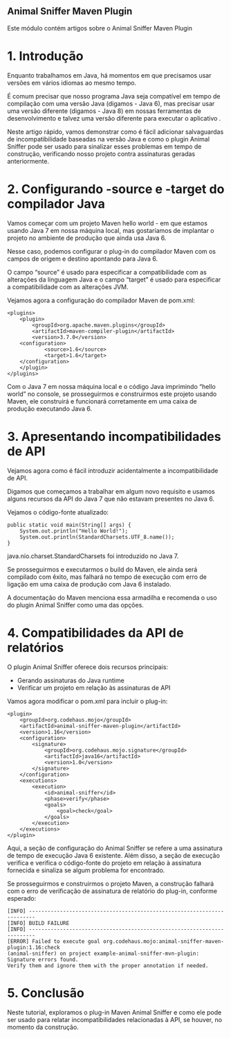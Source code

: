 ## Animal Sniffer Maven Plugin

Este módulo contém artigos sobre o Animal Sniffer Maven Plugin

# 1. Introdução
Enquanto trabalhamos em Java, há momentos em que precisamos usar versões em vários idiomas ao mesmo tempo.

É comum precisar que nosso programa Java seja compatível em tempo de compilação com uma versão Java (digamos - Java 6), mas precisar usar uma versão diferente (digamos - Java 8) em nossas ferramentas de desenvolvimento e talvez uma versão diferente para executar o aplicativo .

Neste artigo rápido, vamos demonstrar como é fácil adicionar salvaguardas de incompatibilidade baseadas na versão Java e como o plugin Animal Sniffer pode ser usado para sinalizar esses problemas em tempo de construção, verificando nosso projeto contra assinaturas geradas anteriormente.

# 2. Configurando -source e -target do compilador Java
Vamos começar com um projeto Maven hello world - em que estamos usando Java 7 em nossa máquina local, mas gostaríamos de implantar o projeto no ambiente de produção que ainda usa Java 6.

Nesse caso, podemos configurar o plug-in do compilador Maven com os campos de origem e destino apontando para Java 6.

O campo “source” é usado para especificar a compatibilidade com as alterações da linguagem Java e o campo “target” é usado para especificar a compatibilidade com as alterações JVM.

Vejamos agora a configuração do compilador Maven de pom.xml:

```
<plugins>
    <plugin>
        <groupId>org.apache.maven.plugins</groupId>
        <artifactId>maven-compiler-plugin</artifactId>
        <version>3.7.0</version>
	<configuration>
            <source>1.6</source>
            <target>1.6</target>
	</configuration>
    </plugin>
</plugins>
```

Com o Java 7 em nossa máquina local e o código Java imprimindo “hello world” no console, se prosseguirmos e construirmos este projeto usando Maven, ele construirá e funcionará corretamente em uma caixa de produção executando Java 6.

# 3. Apresentando incompatibilidades de API
Vejamos agora como é fácil introduzir acidentalmente a incompatibilidade de API.

Digamos que começamos a trabalhar em algum novo requisito e usamos alguns recursos da API do Java 7 que não estavam presentes no Java 6.

Vejamos o código-fonte atualizado:
```
public static void main(String[] args) {
    System.out.println("Hello World!");
    System.out.println(StandardCharsets.UTF_8.name());
}
```

java.nio.charset.StandardCharsets foi introduzido no Java 7.

Se prosseguirmos e executarmos o build do Maven, ele ainda será compilado com êxito, mas falhará no tempo de execução com erro de ligação em uma caixa de produção com Java 6 instalado.

A documentação do Maven menciona essa armadilha e recomenda o uso do plugin Animal Sniffer como uma das opções.

# 4. Compatibilidades da API de relatórios
O plugin Animal Sniffer oferece dois recursos principais:

- Gerando assinaturas do Java runtime
- Verificar um projeto em relação às assinaturas de API

Vamos agora modificar o pom.xml para incluir o plug-in:

```
<plugin>
    <groupId>org.codehaus.mojo</groupId>
    <artifactId>animal-sniffer-maven-plugin</artifactId>
    <version>1.16</version>
    <configuration>
        <signature>
            <groupId>org.codehaus.mojo.signature</groupId>
            <artifactId>java16</artifactId>
            <version>1.0</version>
        </signature>
    </configuration>
    <executions>
        <execution>
            <id>animal-sniffer</id>
            <phase>verify</phase>
            <goals>
                <goal>check</goal>
            </goals>
        </execution>
    </executions>
</plugin>
```

Aqui, a seção de configuração do Animal Sniffer se refere a uma assinatura de tempo de execução Java 6 existente. Além disso, a seção de execução verifica e verifica o código-fonte do projeto em relação à assinatura fornecida e sinaliza se algum problema for encontrado.

Se prosseguirmos e construirmos o projeto Maven, a construção falhará com o erro de verificação de assinatura de relatório do plug-in, conforme esperado:

```
[INFO] ------------------------------------------------------------------------
[INFO] BUILD FAILURE
[INFO] ------------------------------------------------------------------------
[ERROR] Failed to execute goal org.codehaus.mojo:animal-sniffer-maven-plugin:1.16:check 
(animal-sniffer) on project example-animal-sniffer-mvn-plugin: Signature errors found.
Verify them and ignore them with the proper annotation if needed.
```

# 5. Conclusão
Neste tutorial, exploramos o plug-in Maven Animal Sniffer e como ele pode ser usado para relatar incompatibilidades relacionadas à API, se houver, no momento da construção.
